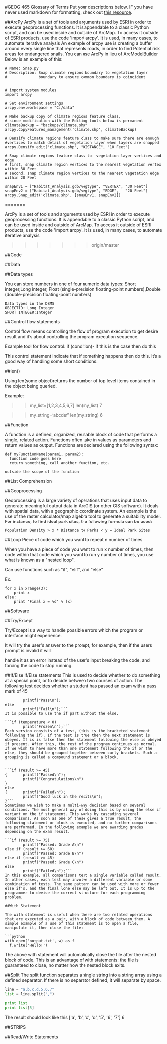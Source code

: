#GEOG 465 Glossary of Terms
Put your descriptions below. IF you have never used markdown for formatting, check out [this resource](https://github.com/adam-p/markdown-here/wiki/Markdown-Cheatsheet).

##ArcPy
ArcPy is a set of tools and arguments used by ESRI in order to execute geoprocessing functions.
It is appendable to a classic Python script, and can be used inside and outside of ArcMap.
To access it outside of ESRI products, use the code 'import arcpy'.
It is used, in many cases, to automate iterative analysis
An example of arcpy use is creating a buffer around every single line that represents roads, in order to find
Potential risk areas for endangered snails.
You can use ArcPy in lieu of ArcModelBuilder
Below is an example of this:
```
# Name: Snap.py
# Description: Snap climate regions boundary to vegetation layer
#              boundary to ensure common boundary is coincident


# import system modules 
import arcpy

# Set environment settings
arcpy.env.workspace = "C:/data"

# Make backup copy of climate regions feature class, 
# since modification with the Editing tools below is permanent
climateBackup = "backups/climate.shp"
arcpy.CopyFeatures_management('climate.shp', climateBackup)

# Densify climate regions feature class to make sure there are enough
#vertices to match detail of vegetation layer when layers are snapped
arcpy.Densify_edit('climate.shp', "DISTANCE", "10 Feet") 

# Snap climate regions feature class to  vegetation layer vertices and edge
# first, snap climate region vertices to the nearest vegetation vertex within 30 Feet
# second, snap climate region vertices to the nearest vegetation edge within 20 Feet

snapEnv1 = ["Habitat_Analysis.gdb/vegtype", "VERTEX", "30 Feet"]    
snapEnv2 = ["Habitat_Analysis.gdb/vegtype", "EDGE",   "20 Feet"]       
arcpy.Snap_edit('climate.shp', [snapEnv1, snapEnv2])
```
=======

ArcPy is a set of tools and arguments used by ESRI in order to execute geoprocessing functions. It is appendable to a classic Python script, and can be used inside and outside of ArcMap. To access it outside of ESRI products, use the code 'import arcpy'. It is used, in many cases, to automate iterative analysis
>>>>>>> origin/master

##Code

##Data

##Data types

You can store numbers in one of four numeric data types: Short integer,Long integer, Float (single-precision floating-point numbers),Double (double-precision floating-point numbers)
```
Data types in the DBMS
OBJECTID: Long Integer
SHORT INTEGER:Integer
```

##Control flow statements

Control flow means controlling the flow of program execution to get desire result and it’s about controlling the program execution sequence.

Example tool for flow control: if (condition)- if this is the case then do this 

This control statement indicate that if something happens then do this. It’s a good way of handling some short conditions. 

##len()

Using len(some object)returns the number of top level items contained in the object being queried.

Example:
>>my_list=[1,2,3,4,5,6,7]
>>len(my_list)
7

>>my_string=‘abcdef’
>>len(my_string)
6


##Function

A function is a defined, organized, reusable block of code that performs a single, related action. Functions often take in values as parameters and return values as output. Functions are declared using the following syntax:

```
def myFunctionName(param1, param2):
  function code goes here
  return something, call another function, etc. 
  
outside the scope of the function
```

##List Comprehension

##Geoprocessing

Geoprocessing is a large variety of operations that uses input data to generate meaningful output data in ArcGIS (or other GIS software).
It deals with spatial data, with a geographic coordinate system.
An example is the use of the raster calculator/map algebra tool to generate a suitability model. For instance, to find ideal park sites, the following formula can be used:

```
Population Density > x * Distance to Parks < y = Ideal Park Sites
```

##Loop
Piece of code which you want to repeat n number of times 

When you have a piece of code you want to run x number of times, then code within that code which you want to run y number of times, you use what is known as a "nested loop". 

Can use functions such as "if", "elif", and "else"

Ex.
```
for x in xrange(3):
    print x
else:
    print 'Final x = %d' % (x)
```
##Software

##Try/Except

Try/Except is a way to handle possible errors which the program or interface might experience. 

It will try the user's answer to the prompt, for example, then if the users prompt is invalid it will

handle it as an error instead of the user's input breaking the code, and forcing the code to stop running. 

##If/Else if/Else statements
This is used to decide whether to do something at a special point, or to decide between two courses of action.
The following test decides whether a student has passed an exam with a pass mark of 45

```if (result >= 45)
        printf("Pass\n");
else
        printf("Fail\n");```
It is possible to use the if part without the else.

```if (temperature < 0)
        print("Frozen\n");```
Each version consists of a test, (this is the bracketed statement following the if). If the test is true then the next statement is obeyed. If is is false then the statement following the else is obeyed if present. After this, the rest of the program continues as normal.
If we wish to have more than one statement following the if or the else, they should be grouped together between curly brackets. Such a grouping is called a compound statement or a block.


```if (result >= 45)
{       printf("Passed\n");
        printf("Congratulations\n")
}
else
{       printf("Failed\n");
        printf("Good luck in the resits\n");
}```
Sometimes we wish to make a multi-way decision based on several conditions. The most general way of doing this is by using the else if variant on the if statement. This works by cascading several comparisons. As soon as one of these gives a true result, the following statement or block is executed, and no further comparisons are performed. In the following example we are awarding grades depending on the exam result.

```if (result >= 75)
        printf("Passed: Grade A\n");
else if (result >= 60)
        printf("Passed: Grade B\n");
else if (result >= 45)
        printf("Passed: Grade C\n");
else
        printf("Failed\n");```
In this example, all comparisons test a single variable called result. In other cases, each test may involve a different variable or some combination of tests. The same pattern can be used with more or fewer else if's, and the final lone else may be left out. It is up to the programmer to devise the correct structure for each programming problem.

##With Statement

The with statement is useful when there are two related operations that are executed as a pair, with a block of code between them. A simple example of a use of this statement is to open a file, manipulate it, then close the file:

```python
with open('output.txt', w) as f
  f.write('Hello!')
```

The above with statement will automatically close the file after the nested block of code. This is an advantage of with statements: the file is guaranteed to close, no matter how the nested block exits.

##Split
The split function separates a single string into a string array using a defined separator.
If there is no separator defined, it will separate by space.

```python
line = "a,b,c,d,5,6,7"
list = line.split(",")

print list
print list[5]
```

The result should look like this
['a', 'b', 'c', 'd', '5', '6', '7']
6
 
##STRIPS

##Read/Write Statements
